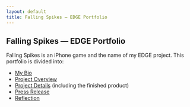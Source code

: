 ```yaml
---
layout: default
title: Falling Spikes — EDGE Portfolio
---
```


## Falling Spikes — EDGE Portfolio

Falling Spikes is an iPhone game and the name of my EDGE project. This portfolio is divided into:

 - [My Bio](bio.html)
 - [Project Overview](overview.html)
 - [Project Details](details.html) (including the finished product)
 - [Press Release](press.html)
 - [Reflection](reflection.html)
